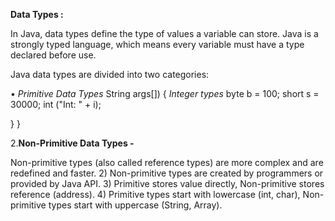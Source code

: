 
**Data Types :**

In Java, data types define the type of values a variable can store. Java is a strongly typed language, which means every variable
must have a type declared before use.

Java data types are divided into two categories:

• *Primitive Data Types*
String args[])
  {
       *Integer types*
        byte b = 100;
        short s = 30000;
        int ("Int: " + i);
     
   
   }
}

2.**Non-Primitive Data Types -**

Non-primitive types (also called reference types) are more complex and are redefined and faster.
2) Non-primitive types are created by programmers or provided by Java API.
3) Primitive stores value directly, Non-primitive stores reference (address).
4) Primitive types start with lowercase (int, char), Non-primitive types start with uppercase (String, Array).

